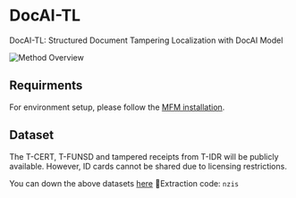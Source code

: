 # DocAI-TL
DocAI-TL: Structured Document Tampering Localization with DocAI Model

![Method Overview](figure/image1.png)

## Requirments

For environment setup, please follow the [MFM installation](https://github.com/Jiahao000/MFM/blob/master/docs/INSTALL.md).

## Dataset
The T-CERT, T-FUNSD and tampered receipts from T-IDR will be publicly available. However, ID cards cannot be shared due to licensing restrictions.

You can down the above datasets [here](https://pan.baidu.com/s/18UNBbFuBINNDsERSeSrzyg) 🔑Extraction code: `nzis`
